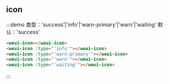## icon

:::demo 类型：'success'|'info'|'warn-primary'|'warn'|'waiting' 默认：'success'

```html
<weui-icon></weui-icon>
<weui-icon :type="'info'"></weui-icon>
<weui-icon :type="'warn-primary'"></weui-icon>
<weui-icon :type="'warn'"></weui-icon>
<weui-icon :type="'waiting'"></weui-icon>
```

:::